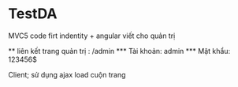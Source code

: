 # TestDA
MVC5 code firt indentity + angular viết cho quản trị

** liên kết trang quản trị : /admin
*** Tài khoản: admin
*** Mật khẩu: 123456$

Client; sử dụng ajax load cuộn trang

